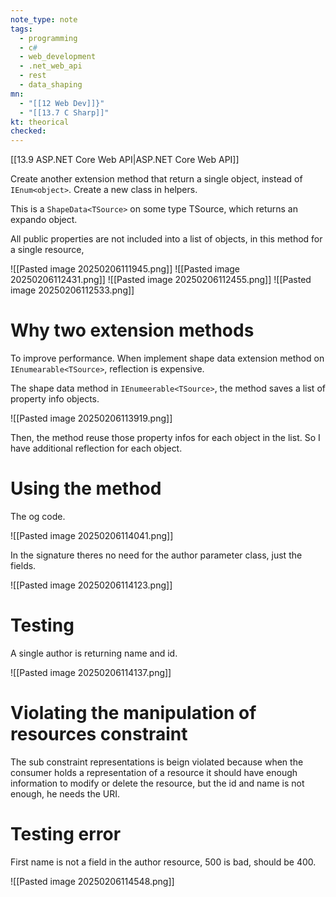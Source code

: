 ```yaml
---
note_type: note
tags:
  - programming
  - c#
  - web_development
  - .net_web_api
  - rest
  - data_shaping
mn:
  - "[[12 Web Dev]]}"
  - "[[13.7 C Sharp]]"
kt: theorical
checked:
---
```

[[13.9 ASP.NET Core Web API|ASP.NET Core Web API]]

Create another extension method that return a single object, instead of  `IEnum<object>`. Create a new class in helpers.

This is a `ShapeData<TSource>` on some type TSource, which returns an expando object. 

All public properties are not included into a list of objects, in this method for a single resource, 

![[Pasted image 20250206111945.png]]
![[Pasted image 20250206112431.png]]
![[Pasted image 20250206112455.png]]
![[Pasted image 20250206112533.png]]

# Why two extension methods
To improve performance. When implement shape data extension method on `IEnumearable<TSource>`, reflection is expensive. 

The shape data method in `IEnumeerable<TSource>`, the method saves a list of property info objects.

![[Pasted image 20250206113919.png]]

Then, the method reuse those property infos for each object in the list. So I have additional reflection for each object. 

# Using the method
The og code.

![[Pasted image 20250206114041.png]]

In the signature theres no need for the author parameter class, just the fields.

![[Pasted image 20250206114123.png]]

# Testing
A single author is returning name and id.

![[Pasted image 20250206114137.png]]

# Violating the manipulation of resources constraint
The sub constraint representations is beign violated because when the consumer holds a representation of a resource it should have enough information to modify or delete the resource, but the id and name is not enough, he needs the URI. 

# Testing error
First name is not a field in the author resource, 500 is bad, should be 400.

![[Pasted image 20250206114548.png]]